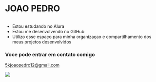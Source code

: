# JOAO PEDRO 
![]()
- Estou estudando no Alura
- Estou me desenvolvendo no GitHub
- Utilizo esse espaço para minha organizaçao e compartilhamento dos meus projetos desenvolvidos

 ### Voce pode entrar em contato comigo

 5kjoaopedro12@gmail.com

 ![](https://media.tenor.com/rpEarP9d_BMAAAAi/cwif-wif.gif)
